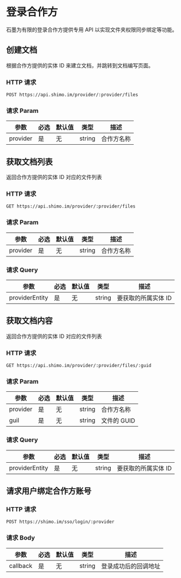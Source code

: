 # 登录合作方

石墨为有限的登录合作方提供专用 API 以实现文件夹权限同步绑定等功能。

## 创建文档

根据合作方提供的实体 ID 来建立文档，并跳转到文档编写页面。

### HTTP 请求

`POST https://api.shimo.im/provider/:provider/files`

### 请求 Param

参数 | 必选 | 默认值 | 类型 | 描述
--------- | ------- | ------- | ------- | -----------
provider | 是 | 无 | string | 合作方名称

## 获取文档列表

返回合作方提供的实体 ID 对应的文件列表

### HTTP 请求

`GET https://api.shimo.im/provider/:provider/files`

### 请求 Param

参数 | 必选 | 默认值 | 类型 | 描述
--------- | ------- | ------- | ------- | -----------
provider | 是 | 无 | string | 合作方名称

### 请求 Query

参数 | 必选 | 默认值 | 类型 | 描述
--------- | ------- | ------- | ------- | -----------
providerEntity | 是 | 无 | string | 要获取的所属实体 ID

## 获取文档内容

返回合作方提供的实体 ID 对应的文件列表

### HTTP 请求

`GET https://api.shimo.im/provider/:provider/files/:guid`

### 请求 Param

参数 | 必选 | 默认值 | 类型 | 描述
--------- | ------- | ------- | ------- | -----------
provider | 是 | 无 | string | 合作方名称
guil | 是 | 无 | string | 文件的 GUID

### 请求 Query

参数 | 必选 | 默认值 | 类型 | 描述
--------- | ------- | ------- | ------- | -----------
providerEntity | 是 | 无 | string | 要获取的所属实体 ID

## 请求用户绑定合作方账号

### HTTP 请求

`POST https://shimo.im/sso/login/:provider`

### 请求 Body

参数 | 必选 | 默认值 | 类型 | 描述
--------- | ------- | ------- | ------- | -----------
callback | 是 | 无 | string | 登录成功后的回调地址
